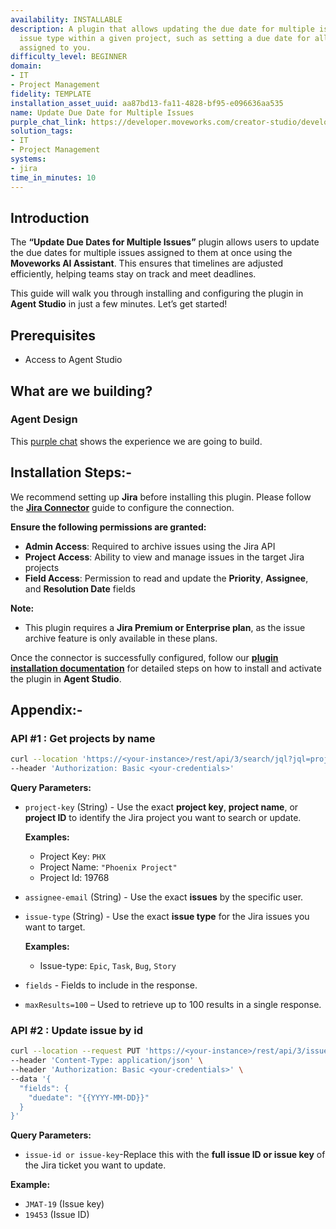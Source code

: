 ```yaml
---
availability: INSTALLABLE
description: A plugin that allows updating the due date for multiple issues of a specific
  issue type within a given project, such as setting a due date for all open bugs
  assigned to you.
difficulty_level: BEGINNER
domain:
- IT
- Project Management
fidelity: TEMPLATE
installation_asset_uuid: aa87bd13-fa11-4828-bf95-e096636aa535
name: Update Due Date for Multiple Issues
purple_chat_link: https://developer.moveworks.com/creator-studio/developer-tools/purple-chat/?conversation=%7B%22startTimestamp%22%3A%2211%3A43+AM%22%2C%22messages%22%3A%5B%7B%22parts%22%3A%5B%7B%22richText%22%3A%22I+need+to+update+the+due+date+for+all+open+bugs+in+the+Phoenix+project.%22%7D%5D%2C%22role%22%3A%22user%22%7D%2C%7B%22parts%22%3A%5B%7B%22reasoningSteps%22%3A%5B%7B%22richText%22%3A%22Checked+for+an+authenticated+Jira+account.%22%2C%22status%22%3A%22success%22%7D%2C%7B%22richText%22%3A%22Searching+for+open+bugs+in+project+%27Phoenix%27+assigned+to+the+current+user.%22%2C%22status%22%3A%22success%22%7D%5D%7D%2C%7B%22richText%22%3A%22%3Cp%3EI+found+5+open+bugs+assigned+to+you+in+the+%3Cb%3EPhoenix%3C%2Fb%3E+project.+What+would+you+like+to+set+as+the+new+due+date%3F%3C%2Fp%3E%22%7D%5D%2C%22role%22%3A%22assistant%22%7D%2C%7B%22parts%22%3A%5B%7B%22richText%22%3A%22Make+them+all+due+next+Friday%22%7D%5D%2C%22role%22%3A%22user%22%7D%2C%7B%22parts%22%3A%5B%7B%22richText%22%3A%22%3Cp%3EOkay%2C+I+will+update+the+due+date+to+%3Cb%3EFriday%2C+October+27%2C+2023%3C%2Fb%3E+for+the+following+5+open+bugs+in+the+%3Cb%3EPhoenix%3C%2Fb%3E+project%3A%3C%2Fp%3E%3Cul%3E%3Cli%3EPHX-101%3A+Login+button+not+working+on+mobile%3C%2Fli%3E%3Cli%3EPHX-115%3A+Users+cannot+reset+password%3C%2Fli%3E%3Cli%3EPHX-123%3A+API+endpoint+returns+500+error%3C%2Fli%3E%3Cli%3EPHX-130%3A+Incorrect+data+displayed+on+dashboard%3C%2Fli%3E%3Cli%3EPHX-142%3A+Performance+degradation+on+search+page%3C%2Fli%3E%3C%2Ful%3E%3Cp%3E%3Cb%3EDoes+this+look+right%3F%3C%2Fb%3E%3C%2Fp%3E%22%7D%2C%7B%22buttons%22%3A%5B%7B%22buttonText%22%3A%22Yes%2C+update+them%22%2C%22style%22%3A%22filled%22%7D%2C%7B%22buttonText%22%3A%22Cancel%22%2C%22style%22%3A%22outlined%22%7D%5D%7D%5D%2C%22role%22%3A%22assistant%22%7D%2C%7B%22parts%22%3A%5B%7B%22richText%22%3A%22Yes%2C+update+them%22%7D%5D%2C%22role%22%3A%22user%22%7D%2C%7B%22parts%22%3A%5B%7B%22richText%22%3A%22%3Cp%3EDone.+I%27ve+updated+the+due+date+for+5+issues+in+%3Cb%3EJira%3C%2Fb%3E.%3C%2Fp%3E%22%7D%2C%7B%22citations%22%3A%5B%7B%22citationTitle%22%3A%22PHX-101%3A+Login+button+not+working+on+mobile%22%2C%22connectorName%22%3A%22jira%22%7D%2C%7B%22citationTitle%22%3A%22PHX-115%3A+Users+cannot+reset+password%22%2C%22connectorName%22%3A%22jira%22%7D%2C%7B%22citationTitle%22%3A%22PHX-123%3A+API+endpoint+returns+500+error%22%2C%22connectorName%22%3A%22jira%22%7D%2C%7B%22citationTitle%22%3A%22PHX-130%3A+Incorrect+data+displayed+on+dashboard%22%2C%22connectorName%22%3A%22jira%22%7D%2C%7B%22citationTitle%22%3A%22PHX-142%3A+Performance+degradation+on+search+page%22%2C%22connectorName%22%3A%22jira%22%7D%5D%7D%5D%2C%22role%22%3A%22assistant%22%2C%22showFeedbackTray%22%3Atrue%7D%5D%7D
solution_tags:
- IT
- Project Management
systems:
- jira
time_in_minutes: 10
---
```


## **Introduction**

The **“Update Due Dates for Multiple Issues”** plugin allows users to update the due dates for multiple issues assigned to them at once using the **Moveworks AI Assistant**. This ensures that timelines are adjusted efficiently, helping teams stay on track and meet deadlines.

This guide will walk you through installing and configuring the plugin in **Agent Studio** in just a few minutes. Let’s get started!

## **Prerequisites**

- Access to Agent Studio

## **What are we building?**

### **Agent Design**

This [purple chat](https://developer.moveworks.com/creator-studio/developer-tools/purple-chat/?conversation=%7B%22startTimestamp%22%3A%2211%3A43+AM%22%2C%22messages%22%3A%5B%7B%22parts%22%3A%5B%7B%22richText%22%3A%22I+need+to+update+the+due+date+for+all+open+bugs+in+the+Phoenix+project.%22%7D%5D%2C%22role%22%3A%22user%22%7D%2C%7B%22parts%22%3A%5B%7B%22reasoningSteps%22%3A%5B%7B%22richText%22%3A%22Checked+for+an+authenticated+Jira+account.%22%2C%22status%22%3A%22success%22%7D%2C%7B%22richText%22%3A%22Searching+for+open+bugs+in+project+%27Phoenix%27+assigned+to+the+current+user.%22%2C%22status%22%3A%22success%22%7D%5D%7D%2C%7B%22richText%22%3A%22%3Cp%3EI+found+5+open+bugs+assigned+to+you+in+the+%3Cb%3EPhoenix%3C%2Fb%3E+project.+What+would+you+like+to+set+as+the+new+due+date%3F%3C%2Fp%3E%22%7D%5D%2C%22role%22%3A%22assistant%22%7D%2C%7B%22parts%22%3A%5B%7B%22richText%22%3A%22Make+them+all+due+next+Friday%22%7D%5D%2C%22role%22%3A%22user%22%7D%2C%7B%22parts%22%3A%5B%7B%22richText%22%3A%22%3Cp%3EOkay%2C+I+will+update+the+due+date+to+%3Cb%3EFriday%2C+October+27%2C+2023%3C%2Fb%3E+for+the+following+5+open+bugs+in+the+%3Cb%3EPhoenix%3C%2Fb%3E+project%3A%3C%2Fp%3E%3Cul%3E%3Cli%3EPHX-101%3A+Login+button+not+working+on+mobile%3C%2Fli%3E%3Cli%3EPHX-115%3A+Users+cannot+reset+password%3C%2Fli%3E%3Cli%3EPHX-123%3A+API+endpoint+returns+500+error%3C%2Fli%3E%3Cli%3EPHX-130%3A+Incorrect+data+displayed+on+dashboard%3C%2Fli%3E%3Cli%3EPHX-142%3A+Performance+degradation+on+search+page%3C%2Fli%3E%3C%2Ful%3E%3Cp%3E%3Cb%3EDoes+this+look+right%3F%3C%2Fb%3E%3C%2Fp%3E%22%7D%2C%7B%22buttons%22%3A%5B%7B%22buttonText%22%3A%22Yes%2C+update+them%22%2C%22style%22%3A%22filled%22%7D%2C%7B%22buttonText%22%3A%22Cancel%22%2C%22style%22%3A%22outlined%22%7D%5D%7D%5D%2C%22role%22%3A%22assistant%22%7D%2C%7B%22parts%22%3A%5B%7B%22richText%22%3A%22Yes%2C+update+them%22%7D%5D%2C%22role%22%3A%22user%22%7D%2C%7B%22parts%22%3A%5B%7B%22richText%22%3A%22%3Cp%3EDone.+I%27ve+updated+the+due+date+for+5+issues+in+%3Cb%3EJira%3C%2Fb%3E.%3C%2Fp%3E%22%7D%2C%7B%22citations%22%3A%5B%7B%22citationTitle%22%3A%22PHX-101%3A+Login+button+not+working+on+mobile%22%2C%22connectorName%22%3A%22jira%22%7D%2C%7B%22citationTitle%22%3A%22PHX-115%3A+Users+cannot+reset+password%22%2C%22connectorName%22%3A%22jira%22%7D%2C%7B%22citationTitle%22%3A%22PHX-123%3A+API+endpoint+returns+500+error%22%2C%22connectorName%22%3A%22jira%22%7D%2C%7B%22citationTitle%22%3A%22PHX-130%3A+Incorrect+data+displayed+on+dashboard%22%2C%22connectorName%22%3A%22jira%22%7D%2C%7B%22citationTitle%22%3A%22PHX-142%3A+Performance+degradation+on+search+page%22%2C%22connectorName%22%3A%22jira%22%7D%5D%7D%5D%2C%22role%22%3A%22assistant%22%2C%22showFeedbackTray%22%3Atrue%7D%5D%7D) shows the experience we are going to build.

## **Installation Steps:-**

We recommend setting up **Jira** before installing this plugin. Please follow the [**Jira Connector**](https://marketplace.moveworks.com/marketplace/package/?id=jira&hist=home%2Cbrws#how-to-implement) guide to configure the connection.

**Ensure the following permissions are granted:**

- **Admin Access**: Required to archive issues using the Jira API
- **Project Access**: Ability to view and manage issues in the target Jira projects
- **Field Access**: Permission to read and update the **Priority**, **Assignee**, and **Resolution Date** fields

**Note:**

- This plugin requires a **Jira Premium or Enterprise plan**, as the issue archive feature is only available in these plans.

Once the connector is successfully configured, follow our [**plugin installation documentation**](https://help.moveworks.com/docs/ai-agent-marketplace-installation) for detailed steps on how to install and activate the plugin in **Agent Studio**.

## **Appendix:-**

### **API #1 : Get projects by name**

```bash
curl --location 'https://<your-instance>/rest/api/3/search/jql?jql=project%3D%22{{project-key}}%22%20AND%20issuetype%3D{{issue-type}}%20AND%20status!%3D%22Done%22%20AND%20assignee%3D%22{{assignee-email}}%22&fields=key%2Csummary&maxResults=100' \
--header 'Authorization: Basic <your-credentials>'
```

**Query Parameters:**

- `project-key` (String) - Use the exact **project key**, **project name**, or **project ID** to identify the Jira project you want to search or update.
    
    **Examples:**
    
    - Project Key: `PHX`
    - Project Name: `"Phoenix Project"`
    - Project Id: 19768
- `assignee-email` (String) - Use the exact **issues** by the specific user.
- `issue-type` (String) - Use the exact **issue type** for the Jira issues you want to target.
    
    **Examples:**
    
    - Issue-type: `Epic`, `Task`, `Bug`, `Story`
- `fields` - Fields to include in the response.
- `maxResults=100` – Used to retrieve up to 100 results in a single response.

### **API #2 : Update issue by id**

```bash
curl --location --request PUT 'https://<your-instance>/rest/api/3/issue/{{issue-key}}' \
--header 'Content-Type: application/json' \
--header 'Authorization: Basic <your-credentials>' \
--data '{
  "fields": {
    "duedate": "{{YYYY-MM-DD}}"
  }
}'
```

**Query Parameters:**

- `issue-id or issue-key`-Replace this with the **full issue ID or issue key** of the Jira ticket you want to update.

**Example:**

- `JMAT-19` (Issue key)
- `19453` (Issue ID)